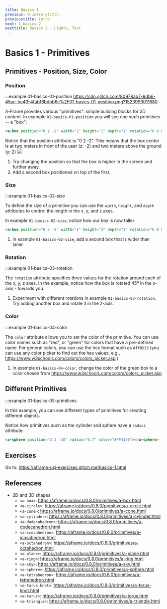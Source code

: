 ```yaml
---
title: Basics 1
previous: 0-intro-glitch
previoustitle: Intro
next: 1-basics-2
nexttitle: Basics 2 - Lights, Text
---
```


# Basics 1 - Primitives

## Primitives - Position, Size, Color

### Position

:::example 01-basics-01-position https://cdn.glitch.com/80978ab7-9db6-45ae-bc43-4fab16bdbb6e%2F01-basics-01-position.png?1523993011680

A-Frame provides various "primitives": simple building blocks for 3D content. In example `01-basics-01-position` you will see one such primitives -- a "box":

```html
<a-box position="0 2 -2" width="1" height="1" depth="1" rotation="0 0 0" color="red" ></a-box>
```

Notice that the position attribute is "0 2 -2". This means that the box center is at two meters in front of the user (z: -2) and two meters above the ground (y: 2) 
<img  src="https://cdn.glitch.com/80978ab7-9db6-45ae-bc43-4fab16bdbb6e%2Faxis.png?1523305221866">

1. Try changing the position so that the box is higher in the screen and further away.
2. Add a second box positioned on top of the first.

### Size

:::example 01-basics-02-size


To define the size of a primitive you can use the `width`, `height`, and `depth` attributes to control the length in the x, y, and z axes.

In example `01-basics-02-size`, notice how our box is now taller:

```html
<a-box position="0 2 -2" width="1" height="3" depth="1" rotation="0 0 0" color="red" ></a-box>
```

1. In example `01-basics-02-size`, add a second box that is wider than taller.

### Rotation

:::example 01-basics-03-rotation


The `rotation` attribute specifies three values for the rotation around each of the x, y, z axes. In the example, notice how the box is rotated 45º in the x-axis - towards you.


1. Experiment with different rotations in example `01-basics-03-rotation`. Try adding another box and rotate it in the z-axis.


### Color

:::example 01-basics-04-color


The `color` attribute allows you to set the color of the primitive. You can use color names such as "red", or "green" for colors that have a pre-defined name. For general colors, you can use the hex format such as `#ff8533` (you can use any color picker to find out the hex values, e.g., https://www.w3schools.com/colors/colors_picker.asp )


1. In example `01-basics-04-color`, change the color of the green box to a color chosen from https://www.w3schools.com/colors/colors_picker.asp 


## Different Primitives 

:::example 01-basics-05-primitives


In this example, you can see different types of primitives for creating different objects.

Notice how primitives such as the cylinder and sphere have a `radius` attribute:

```html
<a-sphere position="3 3 -10" radius="0.7" color="#FF4136"></a-sphere>
```

## Exercises

Go to: <a href="https://aframe-usj-exercises.glitch.me/basics-1.html" target="_blank">https://aframe-usj-exercises.glitch.me/basics-1.html</a>

## References

* 2D and 3D shapes
  * `<a-box>`: https://aframe.io/docs/0.8.0/primitives/a-box.html
  * `<a-circle>`: https://aframe.io/docs/0.8.0/primitives/a-circle.html
  * `<a-cone>`: https://aframe.io/docs/0.8.0/primitives/a-cone.html
  * `<a-cylinder>`: https://aframe.io/docs/0.8.0/primitives/a-cylinder.html
  * `<a-dodecahedron>`: https://aframe.io/docs/0.8.0/primitives/a-dodecahedron.html
  * `<a-icosahedron>`: https://aframe.io/docs/0.8.0/primitives/a-icosahedron.html
  * `<a-octahedron>`: https://aframe.io/docs/0.8.0/primitives/a-octahedron.html
  * `<a-plane>`: https://aframe.io/docs/0.8.0/primitives/a-plane.html
  * `<a-ring>`: https://aframe.io/docs/0.8.0/primitives/a-ring.html
  * `<a-sky>`: https://aframe.io/docs/0.8.0/primitives/a-sky.html
  * `<a-sphere>`: https://aframe.io/docs/0.8.0/primitives/a-sphere.html
  * `<a-tetrahedron>`: https://aframe.io/docs/0.8.0/primitives/a-tetrahedron.html
  * `<a-torus-knot>`: https://aframe.io/docs/0.8.0/primitives/a-torus-knot.html
  * `<a-torus>`: https://aframe.io/docs/0.8.0/primitives/a-torus.html  
  * `<a-triangle>`: https://aframe.io/docs/0.8.0/primitives/a-triangle.html